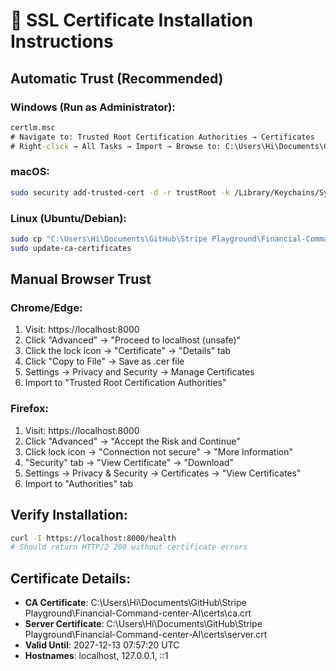 
# 🔐 SSL Certificate Installation Instructions

## Automatic Trust (Recommended)

### Windows (Run as Administrator):
```cmd
certlm.msc
# Navigate to: Trusted Root Certification Authorities → Certificates
# Right-click → All Tasks → Import → Browse to: C:\Users\Hi\Documents\GitHub\Stripe Playground\Financial-Command-center-AI\certs\ca.crt
```

### macOS:
```bash
sudo security add-trusted-cert -d -r trustRoot -k /Library/Keychains/System.keychain "C:\Users\Hi\Documents\GitHub\Stripe Playground\Financial-Command-center-AI\certs\ca.crt"
```

### Linux (Ubuntu/Debian):
```bash
sudo cp "C:\Users\Hi\Documents\GitHub\Stripe Playground\Financial-Command-center-AI\certs\ca.crt" /usr/local/share/ca-certificates/financial-command-center-ca.crt
sudo update-ca-certificates
```

## Manual Browser Trust

### Chrome/Edge:
1. Visit: https://localhost:8000
2. Click "Advanced" → "Proceed to localhost (unsafe)"
3. Click the lock icon → "Certificate" → "Details" tab
4. Click "Copy to File" → Save as .cer file
5. Settings → Privacy and Security → Manage Certificates
6. Import to "Trusted Root Certification Authorities"

### Firefox:
1. Visit: https://localhost:8000
2. Click "Advanced" → "Accept the Risk and Continue"
3. Click lock icon → "Connection not secure" → "More Information"
4. "Security" tab → "View Certificate" → "Download"
5. Settings → Privacy & Security → Certificates → "View Certificates"
6. Import to "Authorities" tab

## Verify Installation:
```bash
curl -I https://localhost:8000/health
# Should return HTTP/2 200 without certificate errors
```

## Certificate Details:
- **CA Certificate**: C:\Users\Hi\Documents\GitHub\Stripe Playground\Financial-Command-center-AI\certs\ca.crt
- **Server Certificate**: C:\Users\Hi\Documents\GitHub\Stripe Playground\Financial-Command-center-AI\certs\server.crt
- **Valid Until**: 2027-12-13 07:57:20 UTC
- **Hostnames**: localhost, 127.0.0.1, ::1
